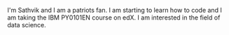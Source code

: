 I'm Sathvik and I am a patriots fan. I am starting to learn how to code and I am taking the IBM PY0101EN course on edX. I am interested in the field of data science. 
